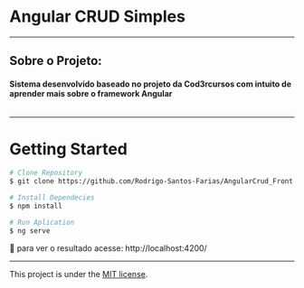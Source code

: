 # Angular CRUD Simples

---

## Sobre o Projeto:

#### Sistema desenvolvido baseado no projeto da Cod3rcursos com intuito de aprender mais sobre o framework Angular

<img scr="./gitGif/git.gif">

---

# Getting Started


```bash
# Clone Repository
$ git clone https://github.com/Rodrigo-Santos-Farias/AngularCrud_Front.git

# Install Dependecies
$ npm install

# Run Aplication
$ ng serve
```
:eyes: para ver o resultado acesse: http://localhost:4200/

---

This project is under the [MIT license](./LICENSE).
